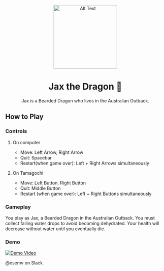 <div align="center">
<br>
	<img src="https://cloud-cyzv9gb2b-hack-club-bot.vercel.app/0screenshot_2025-01-31_at_10.54.56___am.png" alt="Alt Text" width="200">

# Jax the Dragon 🦎

Jax is a Bearded Dragon who lives in the Australian Outback.
</div>

## How to Play

### Controls

1. On computer
   - Move: Left Arrow, Right Arrow
   - Quit: Spacebar
   - Restart(when game over): Left + Right Arrows simultaneously
  
2. On Tamagochi
   - Move: Left Button, Right Button
   - Quit: Middle Button
   - Restart (when game over): Left + Right Buttons simultaneously
  
### Gameplay

You play as Jax, a Bearded Dragon in the Australian Outback. 
You must collect falling water drops to avoid becoming dehydrated. 
Your health will decrease without water until you eventually die.

### Demo

[![Demo Video](https://cloud-cyzv9gb2b-hack-club-bot.vercel.app/0screenshot_2025-01-31_at_10.54.56___am.png)](https://cloud-2zovn75op-hack-club-bot.vercel.app/0screen_recording_2025-01-31_at_3.20.51___pm.mp4)


@esemv on Slack

